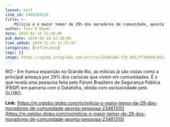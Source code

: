```yaml
---
layout: post
item_id: 2495283229
title: >-
    Milícia é o maior temor de 29% dos moradores de comunidade, aponta pesquisa
author: Tatu D'Oquei
date: 2019-02-18 12:20:00
pub_date: 2019-02-18 12:20:00
time_added: 2019-12-23 21:37:47
categories: [refletimos]
tags: []
image: https://ogimg.infoglobo.com.br/rio/23186186-f1b-dd1/FT1086A/652/Screenshot_2.png
---
```


RIO - Em franca expansão no Grande Rio, as milícias já são vistas como a principal ameaça por 29% dos cariocas que vivem em comunidades. É o que revela uma pesquisa feita pelo Fórum Brasileiro de Segurança Pública (FBSP) em parceria com o Datafolha, obtida com exclusividade pelo GLOBO.

**Link:** [https://m.oglobo.globo.com/rio/milicia-o-maior-temor-de-29-dos-moradores-de-comunidade-aponta-pesquisa-23461310](https://m.oglobo.globo.com/rio/milicia-o-maior-temor-de-29-dos-moradores-de-comunidade-aponta-pesquisa-23461310)

